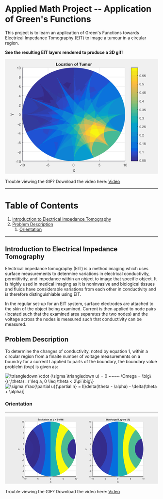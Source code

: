 # Applied Math Project -- Application of Green's Functions
This project is to learn an application of Green's Functions towards Electrical Impedance Tomography (EIT) to image a tumour in a circular region.


**See the resulting EIT layers rendered to produce a 3D gif!**

<p align="center"> 
<img src="MATLAB-Output-Images/tumor-animation.gif">
</p>

Trouble viewing the GIF? Download the video here: [Video](MATLAB-Output-Images/tumorAnimation.mp4)


---
# Table of Contents
1. [Introduction to Electrical Impedance Tomography](#intro)
2. [Problem Description](#problem-description)
	1. [Orientation](#orientation)


---

## Introduction to Electrical Impedance Tomography<a name="intro"></a>

Electrical impedance tomography (EIT) is a method imaging which uses surface measurements to determine variations in electrical conductivity, permittivity, and impedance within an object to image that specific object. It is highly used in medical imaging as it is noninvasive and biological tissues and fluids have considerable variations from each other in conductivity and is therefore distinguishiable using EIT. 

In the regular set-up for an EIT system, surface electrodes are attached to the skin of the object being examined. Current is then applied to node pairs (located such that the examined area separates the two nodes) and the voltage across the nodes is measured such that conductivity can be measured.


## Problem Description <a name="problem-description"></a>
To determine the changes of conductivity, noted by equation 1, within a circular region from a finaite number of voltage measurements on a boundry for a current I applied to parts of the boundary, the boundary value problelm (bvp) is given as:  


<img src="http://www.sciweavers.org/tex2img.php?eq=%5Ctriangledown%20%5Ccdot%20%28%5Csigma%20%5Ctriangledown%20u%29%20%3D%200%20%7E%7E%7E%7E%20%5COmega%20%3D%20%20%5Cbig%5C%7B%28r%2C%5Ctheta%29%20%3A%20r%20%5Cleq%20a%2C%200%20%5Cleq%20%5Ctheta%20%3C%202%5Cpi%20%5Cbig%5C%7D%20&bc=White&fc=Black&im=jpg&fs=12&ff=arev&edit=0" align="center" border="0" alt="\triangledown \cdot (\sigma \triangledown u) = 0 ~~~~ \Omega =  \big\{(r,\theta) : r \leq a, 0 \leq \theta < 2\pi \big\} " width="371" height="21" />

<img src="http://www.sciweavers.org/tex2img.php?eq=%5Csigma%20%20%5Cfrac%7B%5Cpartial%20u%7D%7B%5Cpartial%20n%7D%20%3D%20I%5B%5Cdelta%28%5Ctheta%20-%20%5Calpha%29%20-%20%5Cdelta%28%5Ctheta%20%2B%20%5Calpha%29%5D&bc=White&fc=Black&im=jpg&fs=12&ff=arev&edit=0" align="center" border="0" alt="\sigma  \frac{\partial u}{\partial n} = I[\delta(\theta - \alpha) - \delta(\theta + \alpha)]" width="235" height="42" />

### Orientation  

---

<p align="center"> 
<img src="MATLAB-Output-Images/layers.gif">
</p>

Trouble viewing the GIF? Download the video here: [Video](MATLAB-Output-Images/layers.mp4)
